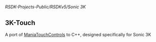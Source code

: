 ###### RSDK-Projects-Public/RSDKv5/Sonic 3K
## 3K-Touch

A port of [ManiaTouchControls](https://github.com/RSDKModding/RSDKv5-Example-Mods/blob/master/ManiaTouchControls) to C++, designed specifically for Sonic 3K